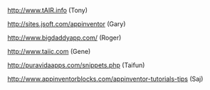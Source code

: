 http://www.tAIR.info (Tony)

http://sites.jsoft.com/appinventor (Gary)

http://www.bigdaddyapp.com/ (Roger)

http://www.taiic.com (Gene)

http://puravidaapps.com/snippets.php (Taifun)

http://www.appinventorblocks.com/appinventor-tutorials-tips (Saj)